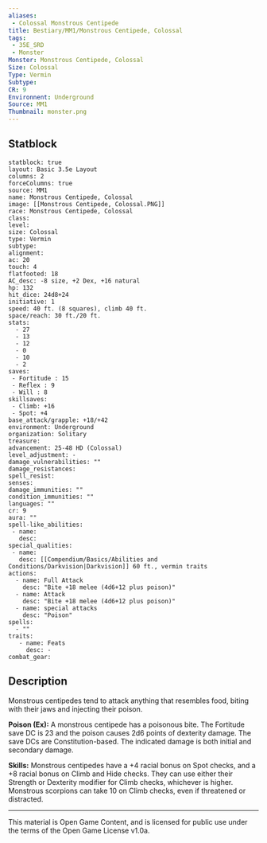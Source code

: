 ```yaml
---
aliases:
 - Colossal Monstrous Centipede
title: Bestiary/MM1/Monstrous Centipede, Colossal
tags: 
 - 35E_SRD
 - Monster
Monster: Monstrous Centipede, Colossal
Size: Colossal
Type: Vermin
Subtype: 
CR: 9
Environnent: Underground
Source: MM1
Thumbnail: monster.png
---
```


## Statblock

```statblock
statblock: true
layout: Basic 3.5e Layout
columns: 2
forceColumns: true
source: MM1 
name: Monstrous Centipede, Colossal
image: [[Monstrous Centipede, Colossal.PNG]]
race: Monstrous Centipede, Colossal
class: 
level: 
size: Colossal
type: Vermin
subtype: 
alignment: 
ac: 20
touch: 4
flatfooted: 18
AC_desc: -8 size, +2 Dex, +16 natural
hp: 132
hit_dice: 24d8+24
initiative: 1
speed: 40 ft. (8 squares), climb 40 ft.
space/reach: 30 ft./20 ft.
stats:
  - 27
  - 13
  - 12
  - 0
  - 10
  - 2
saves:
 - Fortitude : 15
 - Reflex : 9
 - Will : 8
skillsaves:
 - Climb: +16
 - Spot: +4
base_attack/grapple: +18/+42
environment: Underground
organization: Solitary
treasure: 
advancement: 25-48 HD (Colossal)
level_adjustment: -
damage_vulnerabilities: ""
damage_resistances: 
spell_resist: 
senses: 
damage_immunities: ""
condition_immunities: ""
languages: ""
cr: 9
aura: ""
spell-like_abilities:
 - name: 
   desc: 
special_qualities:
 - name:
   desc: [[Compendium/Basics/Abilities and Conditions/Darkvision|Darkvision]] 60 ft., vermin traits
actions:
  - name: Full Attack
    desc: "Bite +18 melee (4d6+12 plus poison)"
  - name: Attack
    desc: "Bite +18 melee (4d6+12 plus poison)"
  - name: special attacks
    desc: "Poison"
spells:
  - ""
traits:
   - name: Feats
     desc: -
combat_gear:  
```

## Description



Monstrous centipedes tend to attack anything that resembles food, biting with their jaws and injecting their poison.


**Poison (Ex):** A monstrous centipede has a poisonous bite. The Fortitude save DC is 23 and the poison causes 2d6 points of dexterity damage. The save DCs are Constitution-based. The indicated damage is both initial and secondary damage.


**Skills:** Monstrous centipedes have a +4 racial bonus on Spot checks, and a +8 racial bonus on Climb and Hide checks. They can use either their Strength or Dexterity modifier for Climb checks, whichever is higher. Monstrous scorpions can take 10 on Climb checks, even if threatened or distracted.

---

This material is Open Game Content, and is licensed for public use under the terms of the Open Game License v1.0a.
